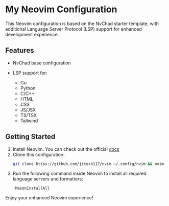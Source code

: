 # My Neovim Configuration

This Neovim configuration is based on the NvChad starter template, with additional Language Server Protocol (LSP) support for enhanced development experience.

## Features

- NvChad base configuration
- LSP support for:

  - Go
  - Python
  - C/C++
  - HTML
  - CSS
  - JS/JSX
  - TS/TSX
  - Tailwind

## Getting Started

1. Install Neovim. You can check out the official [docs](https://github.com/neovim/neovim/blob/master/INSTALL.md)
2. Clone this configuration:
   ```bash
   git clone https://github.com/jitesh117/nvim ~/.config/nvim && nvim
   ```
3. Run the following command inside Neovim to install all required language servers and formatters:
   ```vim
   :MasonInstallAll
   ```

Enjoy your enhanced Neovim experience!
